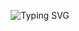 <p align="center">
  <img src="https://readme-typing-svg.demolab.com?font=Montserrat&size=30&duration=3000&pause=1000&color=FF3042&center=true&vCenter=true&width=1000&lines=Hi+there!+%F0%9F%91%8B;I'm+Manish+Bayad;Frontend+Developer;Crafting+responsive+and+modern+websites" alt="Typing SVG" />
</p>
